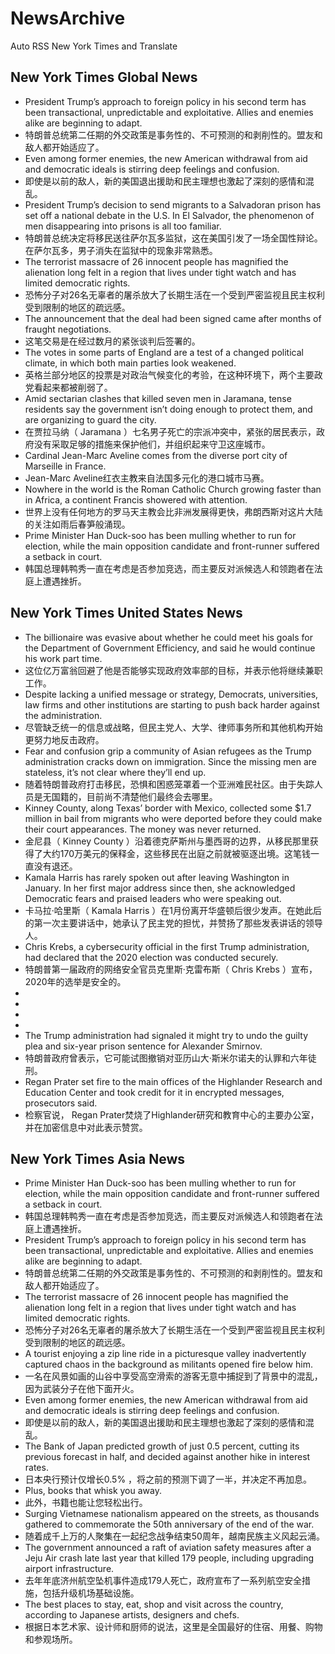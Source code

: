# NewsArchive
Auto RSS New York Times and Translate

## New York Times Global News
* President Trump’s approach to foreign policy in his second term has been transactional, unpredictable and exploitative. Allies and enemies alike are beginning to adapt.
* 特朗普总统第二任期的外交政策是事务性的、不可预测的和剥削性的。盟友和敌人都开始适应了。
* Even among former enemies, the new American withdrawal from aid and democratic ideals is stirring deep feelings and confusion.
* 即使是以前的敌人，新的美国退出援助和民主理想也激起了深刻的感情和混乱。
* President Trump’s decision to send migrants to a Salvadoran prison has set off a national debate in the U.S. In El Salvador, the phenomenon of men disappearing into prisons is all too familiar.
* 特朗普总统决定将移民送往萨尔瓦多监狱，这在美国引发了一场全国性辩论。在萨尔瓦多，男子消失在监狱中的现象非常熟悉。
* The terrorist massacre of 26 innocent people has magnified the alienation long felt in a region that lives under tight watch and has limited democratic rights.
* 恐怖分子对26名无辜者的屠杀放大了长期生活在一个受到严密监视且民主权利受到限制的地区的疏远感。
* The announcement that the deal had been signed came after months of fraught negotiations.
* 这笔交易是在经过数月的紧张谈判后签署的。
* The votes in some parts of England are a test of a changed political climate, in which both main parties look weakened.
* 英格兰部分地区的投票是对政治气候变化的考验，在这种环境下，两个主要政党看起来都被削弱了。
* Amid sectarian clashes that killed seven men in Jaramana, tense residents say the government isn’t doing enough to protect them, and are organizing to guard the city.
* 在贾拉马纳（ Jaramana ）七名男子死亡的宗派冲突中，紧张的居民表示，政府没有采取足够的措施来保护他们，并组织起来守卫这座城市。
* Cardinal Jean-Marc Aveline comes from the diverse port city of Marseille in France.
* Jean-Marc Aveline红衣主教来自法国多元化的港口城市马赛。
* Nowhere in the world is the Roman Catholic Church growing faster than in Africa, a continent Francis showered with attention.
* 世界上没有任何地方的罗马天主教会比非洲发展得更快，弗朗西斯对这片大陆的关注如雨后春笋般涌现。
* Prime Minister Han Duck-soo has been mulling whether to run for election, while the main opposition candidate and front-runner suffered a setback in court.
* 韩国总理韩鸭秀一直在考虑是否参加竞选，而主要反对派候选人和领跑者在法庭上遭遇挫折。

## New York Times United States News
* The billionaire was evasive about whether he could meet his goals for the Department of Government Efficiency, and said he would continue his work part time.
* 这位亿万富翁回避了他是否能够实现政府效率部的目标，并表示他将继续兼职工作。
* Despite lacking a unified message or strategy, Democrats, universities, law firms and other institutions are starting to push back harder against the administration.
* 尽管缺乏统一的信息或战略，但民主党人、大学、律师事务所和其他机构开始更努力地反击政府。
* Fear and confusion grip a community of Asian refugees as the Trump administration cracks down on immigration. Since the missing men are stateless, it’s not clear where they’ll end up.
* 随着特朗普政府打击移民，恐惧和困惑笼罩着一个亚洲难民社区。由于失踪人员是无国籍的，目前尚不清楚他们最终会去哪里。
* Kinney County, along Texas’ border with Mexico, collected some $1.7 million in bail from migrants who were deported before they could make their court appearances. The money was never returned.
* 金尼县（ Kinney County ）沿着德克萨斯州与墨西哥的边界，从移民那里获得了大约170万美元的保释金，这些移民在出庭之前就被驱逐出境。这笔钱一直没有退还。
* Kamala Harris has rarely spoken out after leaving Washington in January. In her first major address since then, she acknowledged Democratic fears and praised leaders who were speaking out.
* 卡马拉·哈里斯（ Kamala Harris ）在1月份离开华盛顿后很少发声。在她此后的第一次主要讲话中，她承认了民主党的担忧，并赞扬了那些发表讲话的领导人。
* Chris Krebs, a cybersecurity official in the first Trump administration, had declared that the 2020 election was conducted securely.
* 特朗普第一届政府的网络安全官员克里斯·克雷布斯（ Chris Krebs ）宣布， 2020年的选举是安全的。
* 
* 
* 
* 
* The Trump administration had signaled it might try to undo the guilty plea and six-year prison sentence for Alexander Smirnov.
* 特朗普政府曾表示，它可能试图撤销对亚历山大·斯米尔诺夫的认罪和六年徒刑。
* Regan Prater set fire to the main offices of the Highlander Research and Education Center and took credit for it in encrypted messages, prosecutors said.
* 检察官说， Regan Prater焚烧了Highlander研究和教育中心的主要办公室，并在加密信息中对此表示赞赏。

## New York Times Asia News
* Prime Minister Han Duck-soo has been mulling whether to run for election, while the main opposition candidate and front-runner suffered a setback in court.
* 韩国总理韩鸭秀一直在考虑是否参加竞选，而主要反对派候选人和领跑者在法庭上遭遇挫折。
* President Trump’s approach to foreign policy in his second term has been transactional, unpredictable and exploitative. Allies and enemies alike are beginning to adapt.
* 特朗普总统第二任期的外交政策是事务性的、不可预测的和剥削性的。盟友和敌人都开始适应了。
* The terrorist massacre of 26 innocent people has magnified the alienation long felt in a region that lives under tight watch and has limited democratic rights.
* 恐怖分子对26名无辜者的屠杀放大了长期生活在一个受到严密监视且民主权利受到限制的地区的疏远感。
* A tourist enjoying a zip line ride in a picturesque valley inadvertently captured chaos in the background as militants opened fire below him.
* 一名在风景如画的山谷中享受高空滑索的游客无意中捕捉到了背景中的混乱，因为武装分子在他下面开火。
* Even among former enemies, the new American withdrawal from aid and democratic ideals is stirring deep feelings and confusion.
* 即使是以前的敌人，新的美国退出援助和民主理想也激起了深刻的感情和混乱。
* The Bank of Japan predicted growth of just 0.5 percent, cutting its previous forecast in half, and decided against another hike in interest rates.
* 日本央行预计仅增长0.5% ，将之前的预测下调了一半，并决定不再加息。
* Plus, books that whisk you away.
* 此外，书籍也能让您轻松出行。
* Surging Vietnamese nationalism appeared on the streets, as thousands gathered to commemorate the 50th anniversary of the end of the war.
* 随着成千上万的人聚集在一起纪念战争结束50周年，越南民族主义风起云涌。
* The government announced a raft of aviation safety measures after a Jeju Air crash late last year that killed 179 people, including upgrading airport infrastructure.
* 去年年底济州航空坠机事件造成179人死亡，政府宣布了一系列航空安全措施，包括升级机场基础设施。
* The best places to stay, eat, shop and visit across the country, according to Japanese artists, designers and chefs.
* 根据日本艺术家、设计师和厨师的说法，这里是全国最好的住宿、用餐、购物和参观场所。

